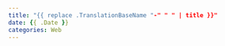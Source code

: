 ```yaml
---
title: "{{ replace .TranslationBaseName "-" " " | title }}"
date: {{ .Date }}
categories: Web
---
```

